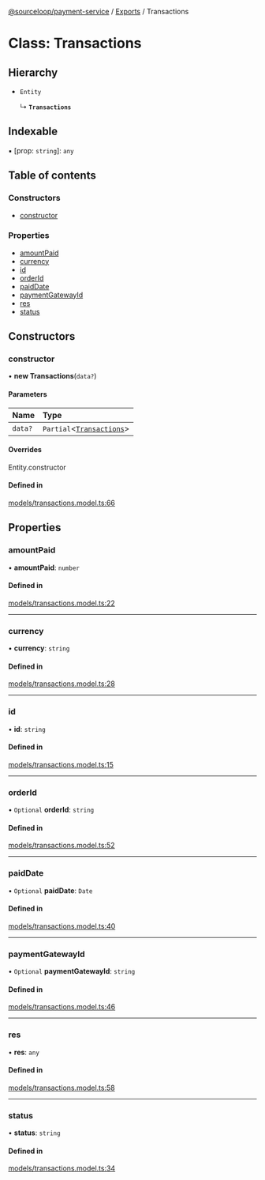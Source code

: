 [@sourceloop/payment-service](../README.md) / [Exports](../modules.md) / Transactions

# Class: Transactions

## Hierarchy

- `Entity`

  ↳ **`Transactions`**

## Indexable

▪ [prop: `string`]: `any`

## Table of contents

### Constructors

- [constructor](Transactions.md#constructor)

### Properties

- [amountPaid](Transactions.md#amountpaid)
- [currency](Transactions.md#currency)
- [id](Transactions.md#id)
- [orderId](Transactions.md#orderid)
- [paidDate](Transactions.md#paiddate)
- [paymentGatewayId](Transactions.md#paymentgatewayid)
- [res](Transactions.md#res)
- [status](Transactions.md#status)

## Constructors

### constructor

• **new Transactions**(`data?`)

#### Parameters

| Name | Type |
| :------ | :------ |
| `data?` | `Partial`<[`Transactions`](Transactions.md)\> |

#### Overrides

Entity.constructor

#### Defined in

[models/transactions.model.ts:66](https://github.com/sourcefuse/loopback4-microservice-catalog/blob/53060ad88/services/payment-service/src/models/transactions.model.ts#L66)

## Properties

### amountPaid

• **amountPaid**: `number`

#### Defined in

[models/transactions.model.ts:22](https://github.com/sourcefuse/loopback4-microservice-catalog/blob/53060ad88/services/payment-service/src/models/transactions.model.ts#L22)

___

### currency

• **currency**: `string`

#### Defined in

[models/transactions.model.ts:28](https://github.com/sourcefuse/loopback4-microservice-catalog/blob/53060ad88/services/payment-service/src/models/transactions.model.ts#L28)

___

### id

• **id**: `string`

#### Defined in

[models/transactions.model.ts:15](https://github.com/sourcefuse/loopback4-microservice-catalog/blob/53060ad88/services/payment-service/src/models/transactions.model.ts#L15)

___

### orderId

• `Optional` **orderId**: `string`

#### Defined in

[models/transactions.model.ts:52](https://github.com/sourcefuse/loopback4-microservice-catalog/blob/53060ad88/services/payment-service/src/models/transactions.model.ts#L52)

___

### paidDate

• `Optional` **paidDate**: `Date`

#### Defined in

[models/transactions.model.ts:40](https://github.com/sourcefuse/loopback4-microservice-catalog/blob/53060ad88/services/payment-service/src/models/transactions.model.ts#L40)

___

### paymentGatewayId

• `Optional` **paymentGatewayId**: `string`

#### Defined in

[models/transactions.model.ts:46](https://github.com/sourcefuse/loopback4-microservice-catalog/blob/53060ad88/services/payment-service/src/models/transactions.model.ts#L46)

___

### res

• **res**: `any`

#### Defined in

[models/transactions.model.ts:58](https://github.com/sourcefuse/loopback4-microservice-catalog/blob/53060ad88/services/payment-service/src/models/transactions.model.ts#L58)

___

### status

• **status**: `string`

#### Defined in

[models/transactions.model.ts:34](https://github.com/sourcefuse/loopback4-microservice-catalog/blob/53060ad88/services/payment-service/src/models/transactions.model.ts#L34)
